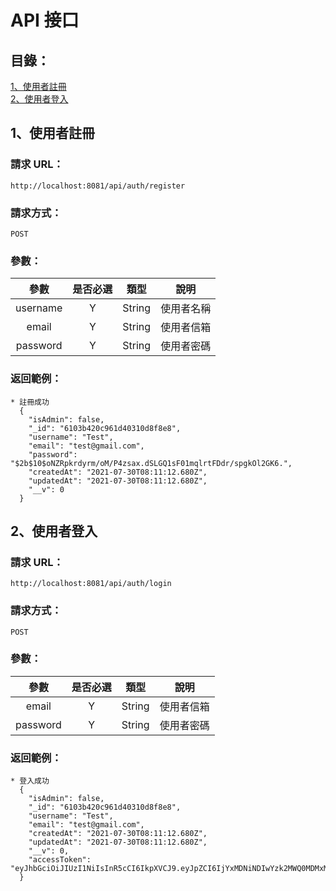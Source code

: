 # API 接口

## 目錄：
[1、使用者註冊](#1使用者註冊)<br/>
[2、使用者登入](#2使用者登入)<br/>

## 1、使用者註冊

### 請求 URL：
    http://localhost:8081/api/auth/register

### 請求方式：
    POST

### 參數：
參數     | 是否必選 | 類型 | 說明
:--------:|:-------:|:----:|:----:
username|Y|String|使用者名稱|
email|Y|String|使用者信箱
password|Y|String|使用者密碼

### 返回範例：
    * 註冊成功
      {
        "isAdmin": false,
        "_id": "6103b420c961d40310d8f8e8",
        "username": "Test",
        "email": "test@gmail.com",
        "password": "$2b$10$oNZRpkrdyrm/oM/P4zsax.dSLGQ1sF01mqlrtFDdr/spgkOl2GK6.",
        "createdAt": "2021-07-30T08:11:12.680Z",
        "updatedAt": "2021-07-30T08:11:12.680Z",
        "__v": 0
      }

## 2、使用者登入

### 請求 URL：
    http://localhost:8081/api/auth/login

### 請求方式：
    POST

### 參數：
參數     | 是否必選 | 類型 | 說明
:--------:|:-------:|:----:|:----:
email|Y|String|使用者信箱
password|Y|String|使用者密碼

### 返回範例：
    * 登入成功
      {
        "isAdmin": false,
        "_id": "6103b420c961d40310d8f8e8",
        "username": "Test",
        "email": "test@gmail.com",
        "createdAt": "2021-07-30T08:11:12.680Z",
        "updatedAt": "2021-07-30T08:11:12.680Z",
        "__v": 0,
        "accessToken": "eyJhbGciOiJIUzI1NiIsInR5cCI6IkpXVCJ9.eyJpZCI6IjYxMDNiNDIwYzk2MWQ0MDMxMGQ4ZjhlOCIsImlzQWRtaW4iOmZhbHNlLCJpYXQiOjE2Mjc2MzQ1MDUsImV4cCI6MTYyNzcyMDkwNX0.CddTAM0KmPW5UmYIEuRqdiWp9yzOiaxn4vrKRC9Pk_o"
      }
